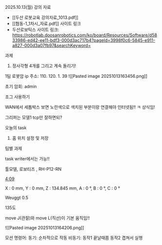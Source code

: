 
2025.10.13(월)
강의 자료
- [[두산 로봇교육 강의자료_1013.pdf]]
- [[협동-1_1차시_자료.pdf]]
사이트 링크
- 두산로보틱스 사이트 링크: 
	https://robotlab.doosanrobotics.com/ko/board/Resources/Software/d5833986-ed42-ee11-bdf3-000d3ac717b4?pageId=3998f0c6-5845-e911-a827-000d3a07fb97&searchKeyword=

과제
1. 정사각형 4개를 그리고 계속 돌리기!

1팀 로봇암 ip 주소: 110. 120. 1. 39
![[Pasted image 20251013163456.png]]


초기 암회: admin

조그 사용하기

WAN에서 
세톱박스 보면 노란색으로 색치된 부분이랑 연결해야 인터넷됨!! ㅋ 상식임!

그리퍼는 모델1
tcp만 잘하면되?


오늘의 task
1. 홈 위치 설정 및 저장


팀별 과제


task writer에서는 가능!!


툴모델, 로보티즈 , RH-P12-RN

[4:09](https://kernel-robotics1.slack.com/archives/C09H6HV7D9N/p1760339348683859)

X : 0 mm, Y : 0 mm, Z : 134.845 mm, A : 0 °, B : 0 °, C : 0 °

Weuggt 0.5

135도


move J(관절)와 move L(직선)이 기본 움직임!!


![[Pasted image 20251013164206.png]]

모션 명령어:
동기: 순차적으로 작동
비동기: 동작1 끝날때쯤 동작2 겹쳐서 실행




